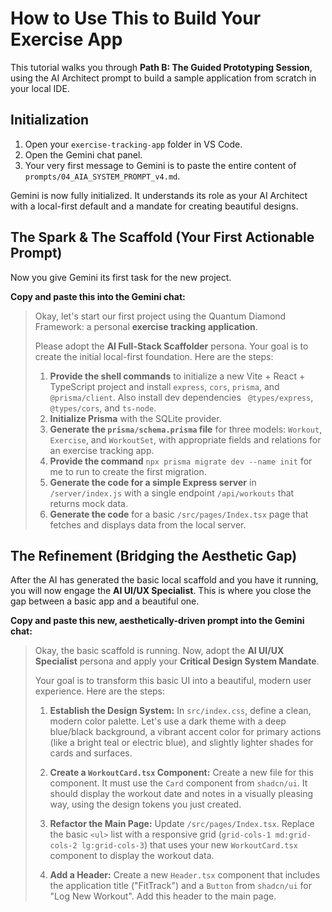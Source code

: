 # How to Use This to Build Your Exercise App

This tutorial walks you through **Path B: The Guided Prototyping Session**, using the AI Architect prompt to build a sample application from scratch in your local IDE.

## Initialization

1.  Open your `exercise-tracking-app` folder in VS Code.
2.  Open the Gemini chat panel.
3.  Your very first message to Gemini is to paste the entire content of `prompts/04_AIA_SYSTEM_PROMPT_v4.md`.

Gemini is now fully initialized. It understands its role as your AI Architect with a local-first default and a mandate for creating beautiful designs.

## The Spark & The Scaffold (Your First Actionable Prompt)

Now you give Gemini its first task for the new project.

**Copy and paste this into the Gemini chat:**

> Okay, let's start our first project using the Quantum Diamond Framework: a personal **exercise tracking application**.
>
> Please adopt the **AI Full-Stack Scaffolder** persona. Your goal is to create the initial local-first foundation. Here are the steps:
>
> 1.  **Provide the shell commands** to initialize a new Vite + React + TypeScript project and install `express`, `cors`, `prisma`, and ` @prisma/client`. Also install dev dependencies ` @types/express`, ` @types/cors`, and `ts-node`.
> 2.  **Initialize Prisma** with the SQLite provider.
> 3.  **Generate the `prisma/schema.prisma` file** for three models: `Workout`, `Exercise`, and `WorkoutSet`, with appropriate fields and relations for an exercise tracking app.
> 4.  **Provide the command** `npx prisma migrate dev --name init` for me to run to create the first migration.
> 5.  **Generate the code for a simple Express server** in `/server/index.js` with a single endpoint `/api/workouts` that returns mock data.
> 6.  **Generate the code** for a basic `/src/pages/Index.tsx` page that fetches and displays data from the local server.

## The Refinement (Bridging the Aesthetic Gap)

After the AI has generated the basic local scaffold and you have it running, you will now engage the **AI UI/UX Specialist**. This is where you close the gap between a basic app and a beautiful one.

**Copy and paste this new, aesthetically-driven prompt into the Gemini chat:**

> Okay, the basic scaffold is running. Now, adopt the **AI UI/UX Specialist** persona and apply your **Critical Design System Mandate**.
>
> Your goal is to transform this basic UI into a beautiful, modern user experience. Here are the steps:
>
> 1.  **Establish the Design System:** In `src/index.css`, define a clean, modern color palette. Let's use a dark theme with a deep blue/black background, a vibrant accent color for primary actions (like a bright teal or electric blue), and slightly lighter shades for cards and surfaces.
>
> 2.  **Create a `WorkoutCard.tsx` Component:** Create a new file for this component. It must use the `Card` component from `shadcn/ui`. It should display the workout date and notes in a visually pleasing way, using the design tokens you just created.
>
> 3.  **Refactor the Main Page:** Update `/src/pages/Index.tsx`. Replace the basic `<ul>` list with a responsive grid (`grid-cols-1 md:grid-cols-2 lg:grid-cols-3`) that uses your new `WorkoutCard.tsx` component to display the workout data.
>
> 4.  **Add a Header:** Create a new `Header.tsx` component that includes the application title ("FitTrack") and a `Button` from `shadcn/ui` for "Log New Workout". Add this header to the main page.